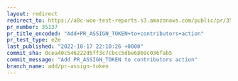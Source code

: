 ```yaml
---
layout: redirect
redirect_to: https://a8c-woo-test-reports.s3.amazonaws.com/public/pr/35137/e2e/index.html
pr_number: 35137
pr_title_encoded: "Add+PR_ASSIGN_TOKEN+to+contributors+action"
pr_test_type: e2e
last_published: "2022-10-17 22:10:26 +0000"
commit_sha: 0cea40c546222d5ff3c7cbcc5dbe6869c036fab5
commit_message: "Add PR_ASSIGN_TOKEN to contributors action"
branch_name: add/pr-assign-token
---
```

